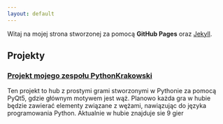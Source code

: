 ```yaml
---
layout: default
---
```


Witaj na mojej strona stworzonej za pomocą **GitHub Pages** oraz [Jekyll](https://jekyllrb.com/).
## Projekty ##
### [Projekt mojego zespołu PythonKrakowski](https://github.com/2024-2025-AGH-Wstep-do-Informatyki/PythonKrakowski) ###
Ten projekt to hub z prostymi grami stworzonymi w Pythonie za pomocą PyQt5, gdzie głównym motywem jest wąż. Planowo każda gra w hubie będzie zawierać elementy związane z wężami, nawiązując do języka programowania Python. Aktualnie w hubie znajduje sie 9 gier

